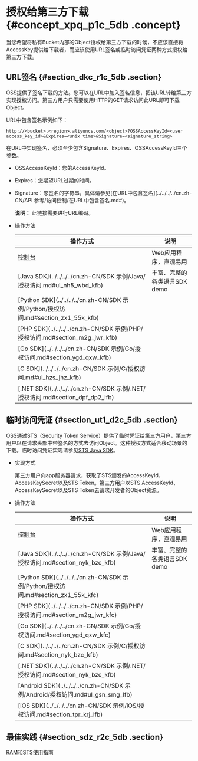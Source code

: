# 授权给第三方下载 {#concept_xpq_p1c_5db .concept}

当您希望将私有Bucket内部的Object授权给第三方下载的时候，不应该直接将AccessKey提供给下载者，而应该使用URL签名或临时访问凭证两种方式授权给第三方下载。

## URL签名 {#section_dkc_r1c_5db .section}

OSS提供了签名下载的方法。您可以在URL中加入签名信息，把该URL转给第三方实现授权访问。第三方用户只需要使用HTTP的GET请求访问此URL即可下载Object。

URL中包含签名示例如下：

``` {#codeblock_sx4_aw9_nzb}
http://<bucket>.<region>.aliyuncs.com/<object>?OSSAccessKeyId=<user access_key_id>&Expires=<unix time>&Signature=<signature_string>
```

在URL中实现签名，必须至少包含Signature、Expires、OSSAccessKeyId三个参数。

-   OSSAccessKeyId：您的AccessKeyId。
-   Expires：您期望URL过期的时间。
-   Signature：您签名的字符串，具体请参见[在URL中包含签名](../../../../cn.zh-CN/API 参考/访问控制/在URL中包含签名.md#)。

    **说明：** 此链接需要进行URL编码。

-   操作方法

    |操作方式|说明|
    |----|--|
    |[控制台](../../../../cn.zh-CN/控制台用户指南/上传、下载和管理文件/下载文件.md#)|Web应用程序，直观易用|
    |[Java SDK](../../../../cn.zh-CN/SDK 示例/Java/授权访问.md#ul_nh5_wbd_kfb)|丰富、完整的各类语言SDK demo|
    |[Python SDK](../../../../cn.zh-CN/SDK 示例/Python/授权访问.md#section_zx1_55k_kfb)|
    |[PHP SDK](../../../../cn.zh-CN/SDK 示例/PHP/授权访问.md#section_m2g_jwr_kfb)|
    |[Go SDK](../../../../cn.zh-CN/SDK 示例/Go/授权访问.md#section_ygd_qxw_kfb)|
    |[C SDK](../../../../cn.zh-CN/SDK 示例/C/授权访问.md#ul_hzs_jhz_kfb)|
    |[.NET SDK](../../../../cn.zh-CN/SDK 示例/.NET/授权访问.md#section_dpf_dp2_lfb)|


## 临时访问凭证 {#section_ut1_d2c_5db .section}

OSS通过STS（Security Token Service）提供了临时凭证给第三方用户，第三方用户以在请求头部中带签名的方式去访问Object。这种授权方式适合移动场景的下载。临时访问凭证实现请参见[STS Java SDK](https://help.aliyun.com/document_detail/28786.html)。

-   实现方式

    第三方用户向app服务器请求，获取了STS颁发的AccessKeyId、AccessKeySecret以及STS Token。第三方用户以STS AccessKeyId、AccessKeySecret以及STS Token去请求开发者的Object资源。

-   操作方法

    |操作方式|说明|
    |----|--|
    |[控制台](../../../../cn.zh-CN/控制台用户指南/上传、下载和管理文件/下载文件.md#)|Web应用程序，直观易用|
    |[Java SDK](../../../../cn.zh-CN/SDK 示例/Java/授权访问.md#section_nyk_bzc_kfb)|丰富、完整的各类语言SDK demo|
    |[Python SDK](../../../../cn.zh-CN/SDK 示例/Python/授权访问.md#section_zx1_55k_kfc)|
    |[PHP SDK](../../../../cn.zh-CN/SDK 示例/PHP/授权访问.md#section_m2g_jwr_kfc)|
    |[Go SDK](../../../../cn.zh-CN/SDK 示例/Go/授权访问.md#section_ygd_qxw_kfc)|
    |[C SDK](../../../../cn.zh-CN/SDK 示例/C/授权访问.md#section_nyk_bzc_kfb)|
    |[.NET SDK](../../../../cn.zh-CN/SDK 示例/.NET/授权访问.md#section_nyk_bzc_kfb)|
    |[Android SDK](../../../../cn.zh-CN/SDK 示例/Android/授权访问.md#ul_gsn_smg_lfb)|
    |[iOS SDK](../../../../cn.zh-CN/SDK 示例/iOS/授权访问.md#section_tpr_krj_lfb)|


## 最佳实践 {#section_sdz_r2c_5db .section}

 [RAM和STS使用指南](../../../../cn.zh-CN/开发指南/隐藏/权限管理/权限管理概述.md#)

